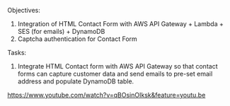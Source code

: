 Objectives:

1. Integration of HTML Contact Form with AWS API Gateway + Lambda + SES (for emails) + DynamoDB
2. Captcha authentication for Contact Form

Tasks:

1. Integrate HTML Contact form with AWS API Gateway so that contact forms can capture customer data and send emails to pre-set email address and populate DynamoDB table. 

https://www.youtube.com/watch?v=qBOsinOIksk&feature=youtu.be

